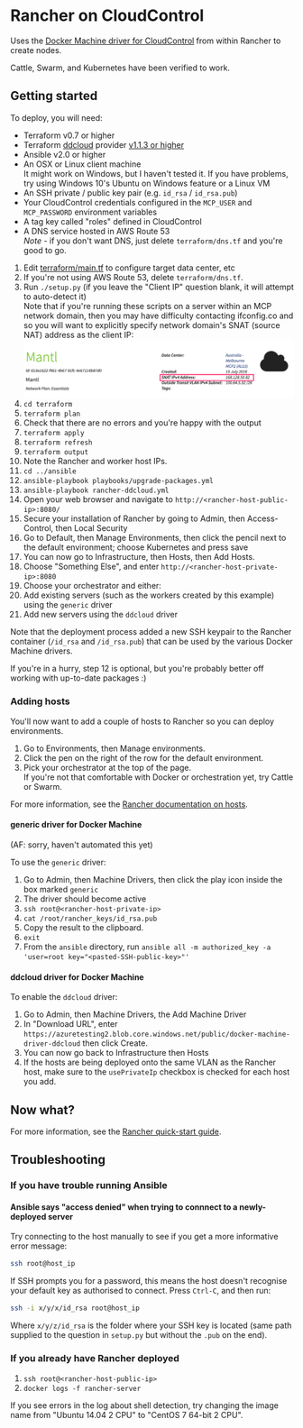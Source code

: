 # Rancher on CloudControl

Uses the [Docker Machine driver for CloudControl](https://github.com/DimensionDataResearch/docker-machine-driver-ddcloud) from within Rancher to create nodes.

Cattle, Swarm, and Kubernetes have been verified to work.

## Getting started

To deploy, you will need:

* Terraform v0.7 or higher
* Terraform [ddcloud](https://github.com/DimensionDataResearch/dd-cloud-compute-terraform) provider [v1.1.3 or higher](https://github.com/DimensionDataResearch/dd-cloud-compute-terraform/releases/)
* Ansible v2.0 or higher
* An OSX or Linux client machine  
It might work on Windows, but I haven't tested it. If you have problems, try using Windows 10's Ubuntu on Windows feature or a Linux VM
* An SSH private / public key pair (e.g. `id_rsa` / `id_rsa.pub`)
* Your CloudControl credentials configured in the `MCP_USER` and `MCP_PASSWORD` environment variables
* A tag key called "roles" defined in CloudControl
* A DNS service hosted in AWS Route 53   
*Note* - if you don't want DNS, just delete `terraform/dns.tf` and you're good to go. 

1. Edit [terraform/main.tf](terraform/main.tf) to configure target data center, etc
2. If you're not using AWS Route 53, delete `terraform/dns.tf`.
3. Run `./setup.py` (if you leave the "Client IP" question blank, it will attempt to auto-detect it)  
Note that if you're running these scripts on a server within an MCP network domain, then you may have difficulty contacting ifconfig.co and so you will want to explicitly specify network domain's SNAT (source NAT) address as the client IP:  
![S/NAT IP](docs/images/SNAT.png)
4. `cd terraform`
5. `terraform plan`
6. Check that there are no errors and you're happy with the output
7. `terraform apply`
8. `terraform refresh`
9. `terraform output`
10. Note the Rancher and worker host IPs.
11. `cd ../ansible`
12. `ansible-playbook playbooks/upgrade-packages.yml`
13. `ansible-playbook rancher-ddcloud.yml`
14. Open your web browser and navigate to `http://<rancher-host-public-ip>:8080/`
15. Secure your installation of Rancher by going to Admin, then Access-Control, then Local Security
16. Go to Default, then Manage Environments, then click the pencil next to the default environment; choose Kubernetes and press save
17. You can now go to Infrastructure, then Hosts, then Add Hosts.
18. Choose "Something Else", and enter `http://<rancher-host-private-ip>:8080`
19. Choose your orchestrator and either:
  1. Add existing servers (such as the workers created by this example) using the `generic` driver
  2. Add new servers using the `ddcloud` driver

Note that the deployment process added a new SSH keypair to the Rancher container (`/id_rsa` and `/id_rsa.pub`) that can be used by the various Docker Machine drivers.

If you're in a hurry, step 12 is optional, but you're probably better off working with up-to-date packages :)

### Adding hosts

You'll now want to add a couple of hosts to Rancher so you can deploy environments.

1. Go to Environments, then Manage environments.
2. Click the pen on the right of the row for the default environment.
3. Pick your orchestrator at the top of the page.  
If you're not that comfortable with Docker or orchestration yet, try Cattle or Swarm.

For more information, see the [Rancher documentation on hosts](http://docs.rancher.com/rancher/v1.2/en/hosts/).

#### generic driver for Docker Machine

(AF: sorry, haven't automated this yet)

To use the `generic` driver:

1. Go to Admin, then Machine Drivers, then click the play icon inside the box marked `generic`
2. The driver should become active
3. `ssh root@<rancher-host-private-ip>`
4. `cat /root/rancher_keys/id_rsa.pub`
5. Copy the result to the clipboard.
6. `exit`
7. From the `ansible` directory, run `ansible all -m authorized_key -a 'user=root key="<pasted-SSH-public-key>"'`

#### ddcloud driver for Docker Machine

To enable the `ddcloud` driver:

1. Go to Admin, then Machine Drivers, the Add Machine Driver
2. In "Download URL", enter `https://azuretesting2.blob.core.windows.net/public/docker-machine-driver-ddcloud` then click Create.
3. You can now go back to Infrastructure then Hosts
4. If the hosts are being deployed onto the same VLAN as the Rancher host, make sure to the `usePrivateIp` checkbox is checked for each host you add.

## Now what?

For more information, see the [Rancher quick-start guide](http://docs.rancher.com/rancher/v1.2/en/quick-start-guide/#create-a-container-through-ui).

## Troubleshooting

### If you have trouble running Ansible

#### Ansible says "access denied" when trying to connnect to a newly-deployed server

Try connecting to the host manually to see if you get a more informative error message:

```bash
ssh root@host_ip
```

If SSH prompts you for a password, this means the host doesn't recognise your default key as authorised to connect.
Press `Ctrl-C`, and then run:

```bash
ssh -i x/y/x/id_rsa root@host_ip
```

Where `x/y/z/id_rsa` is the folder where your SSH key is located (same path supplied to the question in `setup.py` but without the `.pub` on the end).

### If you already have Rancher deployed

1. `ssh root@<rancher-host-public-ip>`
2. `docker logs -f rancher-server`

If you see errors in the log about shell detection, try changing the image name from "Ubuntu 14.04 2 CPU" to "CentOS 7 64-bit 2 CPU".
